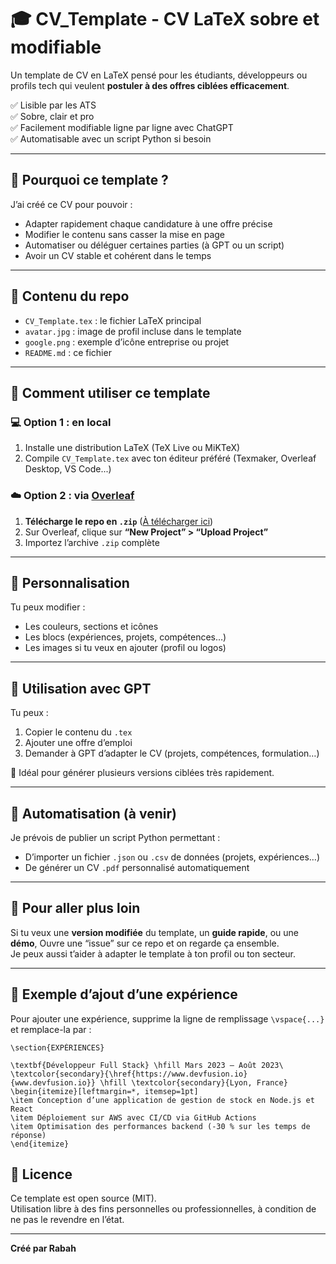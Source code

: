 # 🎓 CV_Template - CV LaTeX sobre et modifiable

Un template de CV en LaTeX pensé pour les étudiants, développeurs ou profils tech qui veulent **postuler à des offres ciblées efficacement**.

✅ Lisible par les ATS  
✅ Sobre, clair et pro  
✅ Facilement modifiable ligne par ligne avec ChatGPT  
✅ Automatisable avec un script Python si besoin

---

## 🧠 Pourquoi ce template ?

J’ai créé ce CV pour pouvoir :
- Adapter rapidement chaque candidature à une offre précise
- Modifier le contenu sans casser la mise en page
- Automatiser ou déléguer certaines parties (à GPT ou un script)
- Avoir un CV stable et cohérent dans le temps

---

## 📁 Contenu du repo

- `CV_Template.tex` : le fichier LaTeX principal
- `avatar.jpg` : image de profil incluse dans le template
- `google.png` : exemple d’icône entreprise ou projet
- `README.md` : ce fichier

---

## 🚀 Comment utiliser ce template

### 💻 Option 1 : en local

1. Installe une distribution LaTeX (TeX Live ou MiKTeX)
2. Compile `CV_Template.tex` avec ton éditeur préféré (Texmaker, Overleaf Desktop, VS Code...)

### ☁️ Option 2 : via [Overleaf](https://www.overleaf.com/)

1. **Télécharge le repo en `.zip`** ([À télécharger ici](https://github.com/RabahSend/targeted-latex-cv-template/releases/tag/Template))
2. Sur Overleaf, clique sur **“New Project” > “Upload Project”**
3. Importez l’archive `.zip` complète

---

## 🧰 Personnalisation

Tu peux modifier :
- Les couleurs, sections et icônes
- Les blocs (expériences, projets, compétences…)
- Les images si tu veux en ajouter (profil ou logos)

---

## 🤖 Utilisation avec GPT

Tu peux :
1. Copier le contenu du `.tex`
2. Ajouter une offre d’emploi
3. Demander à GPT d’adapter le CV (projets, compétences, formulation…)

🧩 Idéal pour générer plusieurs versions ciblées très rapidement.

---

## 🔧 Automatisation (à venir)

Je prévois de publier un script Python permettant :
- D’importer un fichier `.json` ou `.csv` de données (projets, expériences…)
- De générer un CV `.pdf` personnalisé automatiquement

---

## 📌 Pour aller plus loin

Si tu veux une **version modifiée** du template, un **guide rapide**, ou une **démo**, Ouvre une “issue” sur ce repo et on regarde ça ensemble.  
Je peux aussi t’aider à adapter le template à ton profil ou ton secteur.

---

## 📎 Exemple d’ajout d’une expérience

Pour ajouter une expérience, supprime la ligne de remplissage `\vspace{...}` et remplace-la par :
```
\section{EXPÉRIENCES}

\textbf{Développeur Full Stack} \hfill Mars 2023 – Août 2023\
\textcolor{secondary}{\href{https://www.devfusion.io}{www.devfusion.io}} \hfill \textcolor{secondary}{Lyon, France}
\begin{itemize}[leftmargin=*, itemsep=1pt]
\item Conception d’une application de gestion de stock en Node.js et React
\item Déploiement sur AWS avec CI/CD via GitHub Actions
\item Optimisation des performances backend (-30 % sur les temps de réponse)
\end{itemize}
```

## 📄 Licence

Ce template est open source (MIT).  
Utilisation libre à des fins personnelles ou professionnelles, à condition de ne pas le revendre en l’état.

---

**Créé par Rabah**
